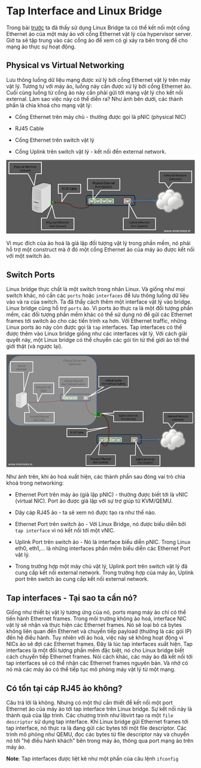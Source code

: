 # Tap Interface and Linux Bridge

Trong bài [trước](https://github.com/doedoe12/Internship/blob/master/baidich/Linux_Bridge_and_Virtual_Networking.md) ta đã thấy sử dụng Linux Bridge ta có thể kết nối một cổng Ethernet ảo của một máy ảo với cổng Ethernet vật lý của hypervisor server. Giờ ta sẽ tập trung vào các cổng ảo để xem có gì xảy ra bên trong để cho mạng ảo thực sự hoạt động.

## Physical vs Virtual Networking

Lưu thông luồng dữ liệu mạng được xử lý bởi cổng Ethernet vật lý trên máy vật lý. Tương tự với máy ảo, luồng này cần được xử lý bởi cổng Ethernet ảo. Cuối cùng luồng từ cổng ảo này cần phải gửi tới mạng vật lý cho kết nối external. Làm sao việc này có thể diễn ra? Như ảnh bên dưới, các thành phần là chìa khoá cho mạng vật lý:

- Cổng Ethernet trên máy chủ - thường được gọi là pNIC (physical NIC)

- RJ45 Cable

- Cổng Ethernet trên switch vật lý

- Cổng Uplink trên switch vật lý - kết nối đến external network.

<img src="img/06.jpg">

Vì mục đích của ảo hoá là giả lập đối tượng vật lý trong phần mềm, nó phải hỗ trợ một construct mà ở đó một cổng Ethernet ảo của máy ảo được kết nối với một switch ảo.

## Switch Ports

Linux bridge thực chất là một switch trong nhân Linux. Và giống như mọi switch khác, nó cần các `ports` hoặc `interfaces` để lưu thông luồng dữ liệu vào và ra của switch. Ta đã thấy cách thêm một interface vật lý vào bridge. Linux bridge cũng hỗ trợ `ports` ảo. Vì ports ảo thực ra là một đối tượng phần mềm, các đối tượng phần mềm khác có thể sử dụng nó để gửi các Ethernet frames tới switch ảo cho các tiến trình xa hơn. Với Ethernet traffic, những Linux ports ảo này còn được gọi là `tap` interfaces. Tap interfaces có thể được thêm vào Linux bridge giống như các interfaces vật lý. Với cách giải quyết này, một Linux bridge có thể chuyển các gói tin từ thế giới ảo tới thế giới thật (và ngược lại).

<img src="img/07.jpg">

Như ảnh trên, khi ảo hoá xuất hiện, các thành phần sau đóng vai trò chìa khoá trong networking:

- Ethernet Port trên máy ảo (giả lập pNIC) - thường được biết tới là vNIC (virtual NIC). Port ảo được giả lập với sự trợ giúp từ KVM/QEMU.

- Dây cáp RJ45 ảo - ta sẽ xem nó được tạo ra như thế nào.

- Ethernet Port trên switch ảo - Với Linux Bridge, nó được biểu diễn bởi `tap interface` vì nó kết nối tới một vNIC.

- Uplink Port trên switch ảo - Nó là interface biểu diễn pNIC. Trong Linux eth0, eth1,... là những interfaces phần mềm biểu diễn các Ethernet Port vật lý.

- Trong trường hợp một máy chủ vật lý, Uplink port trên switch vật lý đã cung cấp kết nối external network. Trong trường hợp của máy ảo, Uplink port trên switch ảo cung cấp kết nối external network.

## Tap interfaces - Tại sao ta cần nó?

Giống như thiết bị vật lý tương ứng của nó, ports mạng máy ảo chỉ có thể tiến hành Ethernet frames. Trong môi trường không ảo hoá, interface NIC vật lý sẽ nhận và thực hiện các Ethernet frames. Nó sẽ loại bỏ cá bytes không liên quan đến Ethernet và chuyển tiếp payload (thường là các gói IP) đến hệ điều hành. Tuy nhiên với ảo hoá, việc này sẽ không hoạt động vì NICs ảo sẽ đợi các Ethernet frames. Đây là lúc tap interfaces xuất hiện. Tap interfaces là một đối tượng phần mềm đặc biệt, nó cho Linux bridge biết cách chuyển tiếp Ethernet frames. Nói cách khác, các máy ảo đã kết nối tới tap interfaces sẽ có thể nhận các Ethernet frames nguyên bản. Và nhờ có nó mà các máy ảo có thể tiếp tục mô phỏng máy vật lý từ một mạng.

## Có tồn tại cáp RJ45 ảo không?

Câu trả lời là không. Nhưng có một thứ cần thiết để kết nối một port Ethernet ảo của máy ảo tới tap interface trên Linux bridge. Sự kết nối này là thành quả của lập trình. Các chương trình như libvirt tạo ra một `file descriptor` sử dụng tap interface. Khi Linux bridge gửi Ethernet frames tới tap interface, nó thực ra là đang gửi các bytes tới một file descriptor. Các trình mô phỏng như QEMU, đọc các bytes từ file descriptor này và chuyển nó tới "hệ điều hành khách" bên trong máy ảo, thông qua port mạng ảo trên máy ảo.

**Note**: Tap interfaces được liệt kê như một phần của câu lệnh `ifconfig`
